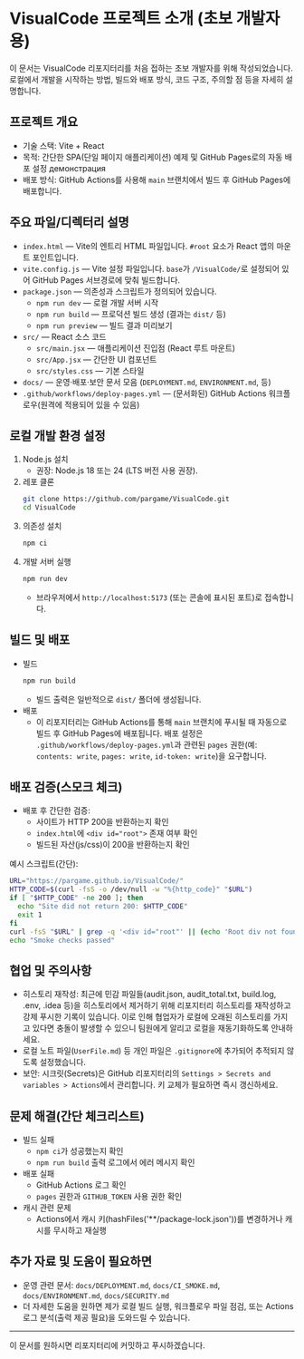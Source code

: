# VisualCode 프로젝트 소개 (초보 개발자용)

이 문서는 VisualCode 리포지터리를 처음 접하는 초보 개발자를 위해 작성되었습니다. 로컬에서 개발을 시작하는 방법, 빌드와 배포 방식, 코드 구조, 주의할 점 등을 자세히 설명합니다.

## 프로젝트 개요
- 기술 스택: Vite + React
- 목적: 간단한 SPA(단일 페이지 애플리케이션) 예제 및 GitHub Pages로의 자동 배포 설정 демонстрация
- 배포 방식: GitHub Actions를 사용해 `main` 브랜치에서 빌드 후 GitHub Pages에 배포합니다.

## 주요 파일/디렉터리 설명
- `index.html` — Vite의 엔트리 HTML 파일입니다. `#root` 요소가 React 앱의 마운트 포인트입니다.
- `vite.config.js` — Vite 설정 파일입니다. `base`가 `/VisualCode/`로 설정되어 있어 GitHub Pages 서브경로에 맞춰 빌드합니다.
- `package.json` — 의존성과 스크립트가 정의되어 있습니다.
  - `npm run dev` — 로컬 개발 서버 시작
  - `npm run build` — 프로덕션 빌드 생성 (결과는 `dist/` 등)
  - `npm run preview` — 빌드 결과 미리보기
- `src/` — React 소스 코드
  - `src/main.jsx` — 애플리케이션 진입점 (React 루트 마운트)
  - `src/App.jsx` — 간단한 UI 컴포넌트
  - `src/styles.css` — 기본 스타일
- `docs/` — 운영·배포·보안 문서 모음 (`DEPLOYMENT.md`, `ENVIRONMENT.md`, 등)
- `.github/workflows/deploy-pages.yml` — (문서화된) GitHub Actions 워크플로우(원격에 적용되어 있을 수 있음)

## 로컬 개발 환경 설정
1. Node.js 설치
   - 권장: Node.js 18 또는 24 (LTS 버전 사용 권장).
2. 레포 클론
   ```bash
   git clone https://github.com/pargame/VisualCode.git
   cd VisualCode
   ```
3. 의존성 설치
   ```bash
   npm ci
   ```
4. 개발 서버 실행
   ```bash
   npm run dev
   ```
   - 브라우저에서 `http://localhost:5173` (또는 콘솔에 표시된 포트)로 접속합니다.

## 빌드 및 배포
- 빌드
  ```bash
  npm run build
  ```
  - 빌드 출력은 일반적으로 `dist/` 폴더에 생성됩니다.
- 배포
  - 이 리포지터리는 GitHub Actions를 통해 `main` 브랜치에 푸시될 때 자동으로 빌드 후 GitHub Pages에 배포됩니다. 배포 설정은 `.github/workflows/deploy-pages.yml`과 관련된 `pages` 권한(예: `contents: write`, `pages: write`, `id-token: write`)을 요구합니다.

## 배포 검증(스모크 체크)
- 배포 후 간단한 검증:
  - 사이트가 HTTP 200을 반환하는지 확인
  - `index.html`에 `<div id="root">` 존재 여부 확인
  - 빌드된 자산(js/css)이 200을 반환하는지 확인

예시 스크립트(간단):
```bash
URL="https://pargame.github.io/VisualCode/"
HTTP_CODE=$(curl -fsS -o /dev/null -w "%{http_code}" "$URL")
if [ "$HTTP_CODE" -ne 200 ]; then
  echo "Site did not return 200: $HTTP_CODE"
  exit 1
fi
curl -fsS "$URL" | grep -q '<div id="root"' || (echo 'Root div not found' && exit 1)
echo "Smoke checks passed"
```

## 협업 및 주의사항
- 히스토리 재작성: 최근에 민감 파일들(audit.json, audit_total.txt, build.log, .env, .idea 등)을 히스토리에서 제거하기 위해 리포지터리 히스토리를 재작성하고 강제 푸시한 기록이 있습니다. 이로 인해 협업자가 로컬에 오래된 히스토리를 가지고 있다면 충돌이 발생할 수 있으니 팀원에게 알리고 로컬을 재동기화하도록 안내하세요.
- 로컬 노트 파일(`UserFile.md`) 등 개인 파일은 `.gitignore`에 추가되어 추적되지 않도록 설정했습니다.
- 보안: 시크릿(Secrets)은 GitHub 리포지터리의 `Settings > Secrets and variables > Actions`에서 관리합니다. 키 교체가 필요하면 즉시 갱신하세요.

## 문제 해결(간단 체크리스트)
- 빌드 실패
  - `npm ci`가 성공했는지 확인
  - `npm run build` 출력 로그에서 에러 메시지 확인
- 배포 실패
  - GitHub Actions 로그 확인
  - `pages` 권한과 `GITHUB_TOKEN` 사용 권한 확인
- 캐시 관련 문제
  - Actions에서 캐시 키(hashFiles('**/package-lock.json'))를 변경하거나 캐시를 무시하고 재실행

## 추가 자료 및 도움이 필요하면
- 운영 관련 문서: `docs/DEPLOYMENT.md`, `docs/CI_SMOKE.md`, `docs/ENVIRONMENT.md`, `docs/SECURITY.md`
- 더 자세한 도움을 원하면 제가 로컬 빌드 실행, 워크플로우 파일 점검, 또는 Actions 로그 분석(출력 제공 필요)을 도와드릴 수 있습니다.

---

이 문서를 원하시면 리포지터리에 커밋하고 푸시하겠습니다.

